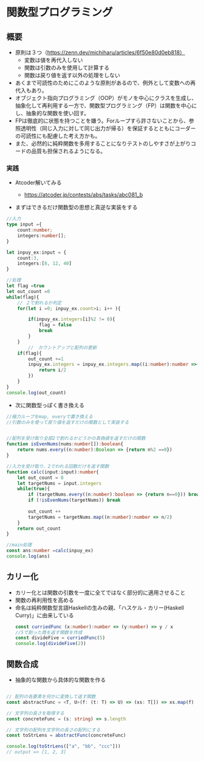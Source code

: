 # 関数型プログラミング
## 概要
- 原則は３つ（https://zenn.dev/michiharu/articles/6f50e80d0eb818）
    - 変数は値を再代入しない
    - 関数は引数のみを使用して計算する
    - 関数は戻り値を返す以外の処理をしない
- あくまで可読性のためにこのような原則があるので、例外として変数への再代入もあり。
- オブジェクト指向プログラミング（OOP）がモノを中心にクラスを生成し、抽象化して再利用する一方で、関数型プログラミング（FP）は関数を中心にし、抽象的な関数を使い回す。
- FPは徹底的に状態を持つことを嫌う。Forループすら許さないことから、参照透明性（同じ入力に対して同じ出力が帰る）を保証するとともにコーダーの可読性にも配慮した考え方かも。
- また、必然的に純粋関数を多用することになりテストのしやすさが上がりコードの品質も担保されるようになる。


### 実践

- Atcoder解いてみる
    - https://atcoder.jp/contests/abs/tasks/abc081_b

- まずはできるだけ関数型の思想と真逆な実装をする
```Typescript
//入力
type input ={
    count:number;
    integers:number[];
}

let inpuy_ex:input = {
    count:3,
    integers:[8, 12, 40]
}

//処理
let flag =true
let out_count =0
while(flag){
    // ２で割れるか判定
    for(let i =0; inpuy_ex.count>i; i++ ){

        if(inpuy_ex.integers[i]%2 != 0){
            flag = false
            break
        }
    }
		//　カウントアップと配列の更新 
    if(flag){
        out_count +=1
        inpuy_ex.integers = inpuy_ex.integers.map((i:number):number =>{
            return i/2
        })
    }
}
console.log(out_count)
```

- 次に関数型っぽく書き換える
```Typescript
//極力ループをmap, everyで置き換える
//引数のみを使って戻り値を返すだけの関数として実装する


//配列を受け取り全部2で割れるかどうかの真偽値を返すだけの関数
function isEvenNums(nums:number[]):boolean{
    return nums.every((n:number):Boolean => {return n%2 ==0}) 
}

//入力を受け取り、2でわれる回数だけを返す関数
function calc(input:input):number{
    let out_count = 0
    let targetNums = input.integers
    while(true){
        if (targetNums.every((n:number):boolean => {return n==0})) break
        if (!isEvenNums(targetNums)) break
        
        out_count ++
        targetNums = targetNums.map((n:number):number => n/2)
    }
    return out_count
}

//main処理
const ans:number =calc(inpuy_ex)
console.log(ans)
```

## カリー化
- カリー化とは関数の引数を一度に全てではなく部分的に適用させること
- 関数の再利用性を高める
- 命名は純粋関数型言語Haskellの生みの親、「ハスケル・カリー(Haskell Curry)」に由来している
  ```Typescript
  const curriedFunc (x:number):number => (y:number) => y / x
  //5で割った商を返す関数を作成
  const divideFive = curriedFunc(5)
  console.log(divideFive(2))
  ```
## 関数合成
- 抽象的な関数から具体的な関数を作る
```TypeScript

// 配列の各要素を何かに変換して返す関数
const abstractFunc = <T, U>(f: (t: T) => U) => (xs: T[]) => xs.map(f)

// 文字列の長さを取得する
const concreteFunc = (s: string) => s.length

// 文字列の配列を文字列の長さの配列にする
const toStrLens = abstractFunc(concreteFunc)

console.log(toStrLens(["a", "bb", "ccc"]))
// output => [1, 2, 3]
```

